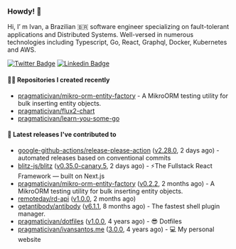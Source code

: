 ### Howdy! 🤠

Hi, I’ m Ivan, a Brazilian 🇧🇷 software engineer specializing on fault-tolerant applications and Distributed Systems. Well-versed in numerous technologies including Typescript, Go, React, Graphql, Docker, Kubernetes and AWS.

[![Twitter Badge](https://img.shields.io/badge/-@pragmaticivan-1ca0f1?style=flat&labelColor=1ca0f1&logo=twitter&logoColor=white&link=https://twitter.com/pragmaticivan)](https://twitter.com/pragmaticivan)
[![Linkedin Badge](https://img.shields.io/badge/-LinkedIn-blue?style=flat&logo=Linkedin&logoColor=white&link=https://www.linkedin.com/in/pragmaticivan/)](https://www.linkedin.com/in/pragmaticivan/)


#### 👨‍💻 Repositories I created recently

- [pragmaticivan/mikro-orm-entity-factory](https://github.com/pragmaticivan/mikro-orm-entity-factory) - A MikroORM testing utility for bulk inserting entity objects.
- [pragmaticivan/flux2-chart](https://github.com/pragmaticivan/flux2-chart)
- [pragmaticivan/learn-you-some-go](https://github.com/pragmaticivan/learn-you-some-go)

#### 🚀 Latest releases I've contributed to

- [google-github-actions/release-please-action](https://github.com/google-github-actions/release-please-action) ([v2.28.0](https://github.com/google-github-actions/release-please-action/releases/tag/v2.28.0), 2 days ago) - automated releases based on conventional commits
- [blitz-js/blitz](https://github.com/blitz-js/blitz) ([v0.35.0-canary.5](https://github.com/blitz-js/blitz/releases/tag/v0.35.0-canary.5), 2 days ago) - ⚡️The Fullstack React Framework — built on Next.js
- [pragmaticivan/mikro-orm-entity-factory](https://github.com/pragmaticivan/mikro-orm-entity-factory) ([v0.2.2](https://github.com/pragmaticivan/mikro-orm-entity-factory/releases/tag/v0.2.2), 2 months ago) - A MikroORM testing utility for bulk inserting entity objects.
- [remoteday/rd-api](https://github.com/remoteday/rd-api) ([v1.0.0](https://github.com/remoteday/rd-api/releases/tag/v1.0.0), 2 months ago)
- [getantibody/antibody](https://github.com/getantibody/antibody) ([v6.1.1](https://github.com/getantibody/antibody/releases/tag/v6.1.1), 8 months ago) - The fastest shell plugin manager.
- [pragmaticivan/dotfiles](https://github.com/pragmaticivan/dotfiles) ([v1.0.0](https://github.com/pragmaticivan/dotfiles/releases/tag/v1.0.0), 4 years ago) - :sunglasses: Dotfiles
- [pragmaticivan/ivansantos.me](https://github.com/pragmaticivan/ivansantos.me) ([3.0.0](https://github.com/pragmaticivan/ivansantos.me/releases/tag/3.0.0), 4 years ago) - :computer: My personal website
